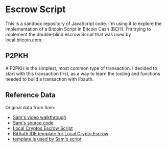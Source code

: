 # Escrow Script

This is a sandbox repository of JavaScript code. I'm using it to explore the implementation of a Bitcoin Script in Bitcoin Cash (BCH).
I'm trying to implement the double-blind escrow Script that was used by local.bitcoin.com.

## P2PKH
A P2PKH is the simplest, most common type of transaction. I decided to start with this transaction first, as a way to learn the tooling and functions needed to build a transaction with libauth.

## Reference Data
Original data from Sam:
- [Sam's video walkthrough](https://rumble.com/v27r0cq-localcryptosscript.html)
- [Sam's source code](https://pastebin.mozilla.org/k03WgtEQ)
- [Local Cryptos Escrow Script](https://blog.localcryptos.com/bitcoin-cash-trading-begins/)
- [BitAuth IDE template for Local Crypto Escrow](https://ide.bitauth.com/import-template/eJztWutu20YWfpWBWmDtQJEdJ90fjpuF4ktsJK3dymmwiANhRI6sWVMzKoeUom0D5CH6Z4Hty-VJ9lyG5JC6REm2QH6oKRJyeM6Zc_nmO0Nxfmt966KRGsvWYWuUZRN3uLenY9UZ6Ezm2agT2fEeXiiT6Uhm2pr7mRpPEpmp-9P9Dut2_uWsabVbsXJRqicoBebO7Uw81VlktRHH0o2EAeUod5mNtUwEyoLEzKZ37sZ0nZjpbCRgpoYcm4TH6sP7_0yViNVUJXaiYjG0qbCgkIoonU8y69rC5mlDveaBnzOysRLaCbBihAOdSHVuzI25HsFgj-ZjvwQoSjGTc_BLZqji9FgnMhWZhQfjPMn0fadvjczyVJVzZak0TkaYh7ZQbyMF9sgARjeRaaYVmp7aZAphxNZAZJkwCm7Q7m2qlMgn1ogROCtNLGaQf1KuRWPzbJJDZiRM7SCUrCOuQcamMkqU-PD-D9DT0UhE0oiBIn2nkkSlbTHI5_gPJFCmUOpUZhZuYwVWYm1uheXpIp1G-dhl0kTgsR3SIEjHbD62yrHvIznlCeRAJzqbYxwAkghMWLCImXCF0Vp2cpPoO-VrD4ZJFMrWTO1MguOZq8oE_8e5wnnQ5hDscYrJktzAVlvAP2U1xgAYgSKgO8zhQeAllCpKcsoLqpRph8Jog5dtLFCqpCtmX4r00CK5mjuY-PKqf3x-evz8pHvd7V08a1M4voQAtkkyJ2A4jPRW-yzPtDEAeymCoKjU8HBO9QbbAqaQBkqhx5QnSLWN7hhGx-cEbXjK4EatkbUuWAfZfKKw5BjKSIK0D2Os4NZoNyZ3HNkjOFFCGGBNKMAaAJ1brjPkT0xUOtbOEQRQjeRLJDbVtclUOlUGBt1CdscK_kEl7TErHfktobbzMawKEWsHVeLQeuQfYNYh2q3TGVq3PjgI3YqxnTYWWiDRDpaRuAWXwGHlGHBldRnNM1tApSMuwXe-QeCiiQIUtpFAKj-RmkazqRrmJpYDQMNQqY64CNcgSBgLsM0jWJ4OYMvegWCx5qNEQvVjMZBQ-cE8cJ6ycWEAagBsmc7ZpKvFN9MAd4A8-lk6CR4j2cRhFBwa0g8uy5IVUvVrrlNFrFzUEBPUET2m0WTeFnoYGGcQEtgjJJ0kiJbpQwPnzwC6UQSe17zFkCvPfLYLwKELI5VMmCKHOsXlHimIXFvO9If3_01VAosY-syfZSmcQgILJGCxQXB_FumjJGBYSyGH4A5xTS5masKLLxbIWgTpAsTsXkPDGiABLoPSBI0gar9a6rVpY62hmsAOPmCABDdSNuQWVhwk3IJBdIik5TAjhvE5iUv8gzA23mKhW8ZYCdWiniVCc1PhswObBCPHCnYHL2wkk2Pu20v5EkQRLcjOrcPfWuSrSvGyvs2oTHa9SLs1hbLimgk1-3dqvqjtH_qeIFCmae9vTjynYWREGMabd-_etVucgnUeeYmGQzy63B_mJ_GK3TmRmWxaW-kOQWCdNyzQcIYGl_vS0FwxMSaCt2hlsglSfY8cHPVmArwVDwtleLp3796NEffEdUEw0tT5xa92fAYpoo49Se1UI84KbiALNfIOiJlon-fr6dtDkj2CqyfwN1u9ygcQFtxfUgfuFe21HCkFumTx6TxTT8AO_Hf6VkK3VoeFxcuZAeE7Ei7tnKV2zCXGUbooLMJG4AF6tHdjjsqi4Abb2DTtl42-A8jo-77ypCY6yQeJjvASxwPUd2KAUWBhDItR3qo-iPQz2ycLTZWaMXDtAPmuqFAYPFPjAC6BQNJUuYnlLWS5nYcem9ObAzQkfKDeqgi4MQYKfXAoTrnCYIWflnxT61Y35uDjohW8bszDZeLI3ZU4xX1jHn1cMjTcwIHv5pwupI9ilww7HHgpog0amsQh7-8emxe-DJyGhtnvG-ig-BdlgKGKux3oU1mKFE5uh_S6S-lY1H6KCSgnePRFEywuGMJFtT8dAvLDvS2k6fT4pNfdqYHp99_FEVcD59zl5hWMcEPRv8LO31neRZdTOGyWuB8aYKrv54gMCYrOeRrBt4fmQtfBBpboIaikHlb9r82bspl24YtUQ4Ps4-L3VsM94ZJMeCbr-FXPf4AReaMOdNpiv_1y7xcv3q2y9_TJRJ-3SgHR-ubMNOqfBkx7VHWgjxNMIFtnmIp5VvBLSSwrOApo5WEtXNh3rIl1sZ_4MLe95C_uJQEEVpSaJdbBhV3a9pBtD9n2kK-kh_ByZyQFrMqvkn54y6nLOPXr6Z9bSt1S6pZSvxpKrf380eDV2q8fW3L9a8l1858_qq3rut8_Hm2Jdku0W6L9uoh22e61-EF_kWK_UmLZ5BeQwgA8XhIqjoZxhtN9NNAVvm3i1YrqgIOoCKv-mj8UTA7c6GC_-ppwGvY1UeoFIUBeTl5eib098UqV5yJyDz3iWnmLn6TpI9VMprEDct4TzxQfsRhB6wOdCph4eqS0E9nxBI9MkAloozs2T131GZrX527xiwX8ffrTy-4LxCZcX5xhwzv6dmcFQrCTnXd75w_-vr_7BANgXkBf0JFCeemOfkHXr9VKGZ150TtFK5wif3WA0t8Xa5VXWEjaJOTDoOuLM8GNG51ZAYG6O8tj2TiapeGwWz6gMCS6flgERd2CYvItywuUAfmQ-HKNSxsFtGF1xeqgGmHVA6O7R4uh1csVRvjL6c8XZ_9EDdr14UmeNAdCVolfEJ53uDfcGTszhYl15Q2TsTIV65LRMLAyET-ecGmq69rV9WX3xXXvunv8HEP8RlzlKxexP0AkE-h6mYzuuGMs2OjhM8yGGg4VdJ-pSuaQa4fswMct6NgOUcZlwyQSBR5mOhSvyQOIbqfWMnfb5Xi4W9gVbyDGI-QMSMY3ojspTyIYa6LyoJLf02N7hZGxvKuVEExQPMfd61ogr0Wn02k39idwv_92_wHuGYINwhufkt6r7hUC9CWBBGwgx6aPxVSlejgPdyJBx8fI-HAE2SDQVmWm67OfL38Ik_0slYOgVmSGAR1WaRHLV9Ws0UhBn8F-8BiSNVviYtm9ODvBeanK4I91TUc183NTIGtDWXTSj9BkMBE2vGV98KPd7kypda2O_Tu9uj7HII5tbgokOv1vVXx7LVxDmRPrT10Rir0wnRHhU3gzK2C9j90_fMNCnYuhmPPhHj46R7md4Rkyf-oD9-gQ3mM-c6bE1fPzhS5T5u5T-kbYfIrEChEktuxqhHj-ooMHLYujiFLctIoXkpuW2NEd1fHftFS8Wx7cavi6rnks9MJP6WRLqXJdG9uA67-Y6TeuxkrvC5L-ErqnVf0J5E0zV9S9MPBJXM79_P_K5p7O0fBn07n4YjYnE8TmYOOz2Xz1Uv5MTl-G2s_l9IoPFlj9l0VG3ziUDamHoQ9vnsDw9e-ZwbtWsfLKE13V6xaBJFQOz9UsMQGPESzFaazSEJT_4LsHoaFVFpapPqyr1t5BVzuxGA6YeoSm8Lt7PpnYNFNx6_B16-nxef9g_-Cgv_8diONd7-r0uPWm3YLSOjowtv_uf046_Gs=)
- [template.js used by Sam's script](https://pastebin.mozilla.org/twJPgG3b)
